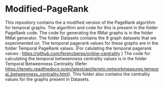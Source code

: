 # Modified-PageRank

This repository contains the a modified version of the PageRank algorithm for temporal graphs. The algorithm and code for this is present in the folder PageRank code.
The code for generating the RMat graphs is in the folder RMat generator.
The folder Datasets contains the 9 graph datasets that we experimented on. The temporal pagerank values for these graphs are in the folder Temporal PageRank values. (For calulating the temporal pagerank values : https://github.com/ferencberes/online-centrality )
The code for calculating the temporal betweenness centrality values is in the folder Temporal Betweenness Centrality (Refer https://teneto.readthedocs.io/en/latest/api/teneto.networkmeasures.temporal_betweenness_centrality.html). This folder also contains the centrality values for the graphs present in Datasets.  
